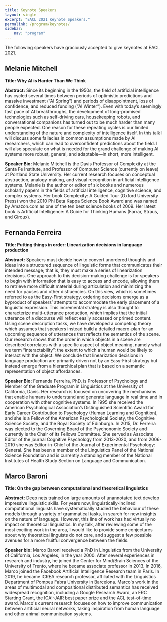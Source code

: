 ```yaml
---
title: Keynote Speakers
layout: single
excerpt: "EACL 2021 Keynote Speakers."
permalink: /program/keynotes/
sidebar: 
    nav: "program"
---
```


The following speakers have graciously accepted to give keynotes at EACL 2021.

## Melanie Mitchell

<div class="keynote-photo" id="melanie"></div>

<strong>Title: Why AI is Harder Than We Think</strong>

<strong>Abstract:</strong> Since its beginning in the 1950s, the field of artificial intelligence has cycled several times between periods of optimistic predictions and massive investment (“AI Spring”) and periods of disappointment, loss of confidence, and reduced funding (“AI Winter”).  Even with today’s seemingly fast pace of AI breakthroughs, the development of long-promised technologies such as self-driving cars, housekeeping robots, and conversational companions  has turned out to be much harder than many people expected. 
One reason for these repeating cycles is our limited understanding of the nature and complexity of intelligence itself.   In this talk I will discuss some fallacies in common assumptions made by AI researchers, which can lead to overconfident predictions about the field.  I will also speculate on what is needed for the grand challenge of making AI systems more robust, general, and adaptable—in short, more intelligent.

<strong>Speaker Bio:</strong> Melanie Mitchell is the Davis Professor of Complexity at the Santa Fe Institute, and Professor of Computer Science (currently on leave) at Portland State University. Her current research focuses on conceptual abstraction, analogy-making, and visual recognition in artificial intelligence systems.   Melanie is the author or editor of six books and numerous scholarly papers in the fields of artificial intelligence, cognitive science, and complex systems. Her book Complexity: A Guided Tour (Oxford University Press) won the 2010 Phi Beta Kappa Science Book Award and was named by Amazon.com as one of the ten best science books of 2009. Her latest book is Artificial Intelligence: A Guide for Thinking Humans (Farrar, Straus, and Giroux).


## Fernanda Ferreira

<div class="keynote-photo" id="fernanda"></div>

<strong>Title: Putting things in order: Linearization decisions in language production</strong>
 
<strong>Abstract:</strong> Speakers must decide how to convert unordered thoughts and ideas into a structured sequence of linguistic forms that communicates their intended message; that is, they must make a series of linearization decisions. One approach to this decision-making challenge is for speakers to begin with information that is easy to access and encode, allowing them to retrieve more difficult material during articulation and minimizing the need for pauses and other disfluencies. On this view, which is sometimes referred to as the Easy-First strategy, ordering decisions emerge as a byproduct of speakers’ attempts to accommodate the early placement of a linguistic expression. This incremental strategy is also thought to characterize multi-utterance production, which implies that the initial utterance of a discourse will reflect easily accessed or primed content. Using scene description tasks, we have developed a competing theory which assumes that speakers instead build a detailed macro-plan for an upcoming sequence of utterances that reflects the semantics of the scene. Our research shows that the order in which objects in a scene are described correlates with a specific aspect of object meaning, namely what we term “interactability”: the extent to which a human would be likely to interact with the object. We conclude that linearization decisions in language production are primarily driven not by an Easy-First strategy but instead emerge from a hierarchical plan that is based on a semantic representation of object affordances.
 
<strong>Speaker Bio:</strong> Fernanda Ferreira, PhD, is Professor of Psychology and Member of the Graduate Program in Linguistics at the University of California, Davis. Her research is focused on uncovering the mechanisms that enable humans to understand and generate language in real time and in cooperation with other cognitive systems. In 1995 she received the American Psychological Association’s Distinguished Scientific Award for Early Career Contribution to Psychology (Human Learning and Cognition), and she is a Fellow of the American Psychological Society, the Cognitive Science Society, and the Royal Society of Edinburgh. In 2015, Dr. Ferreira was elected to the Governing Board of the Psychonomic Society and currently is the Chair of its Fellows Committee. She served as Associate Editor of the journal Cognitive Psychology from 2013-2020, and from 2006-2010 she was Editor-in-Chief of the Journal of Experimental Psychology: General. She has been a member of the Linguistics Panel of the National Science Foundation and is currently a standing member of the National Institutes of Health Study Section on Language and Communication.


## Marco Baroni

<div class="keynote-photo" id="marco"></div>

<strong>Title: On the gap between computational and theoretical linguistics</strong>
 
<strong>Abstract:</strong> Deep nets trained on large amounts of unannotated text develop impressive linguistic skills. For years now, linguistically-inclined computational linguists have systematically studied the behaviour of these models through a variety of grammatical tasks, in search for new insights on the nature of language. However, this line of work has had virtually no impact on theoretical linguistics. In my talk, after reviewing some of the most exciting work in the area, I would like to provide some conjectures about why theoretical linguists do not care, and suggest a few possible avenues for a more fruitful convergence between the fields.
 
<strong>Speaker bio:</strong> Marco Baroni received a PhD in Linguistics from the University of California, Los Angeles, in the year 2000. After several experiences in research and industry, he joined the Center for Mind/Brain Sciences of the University of Trento, where he became associate professor in 2013. In 2016, Marco joined the Facebook Artificial Intelligence Research team in Paris. In 2019, he became ICREA research professor, affiliated with the Linguistics Department of Pompeu Fabra University in Barcelona. Marco's work in the areas of multimodal and compositional distributed semantics has received widespread recognition, including a Google Research Award, an ERC Starting Grant, the ICAI-JAIR best paper prize and the ACL test-of-time award. Marco's current research focuses on how to improve communication between artificial neural networks, taking inspiration from human language and other animal communication systems.